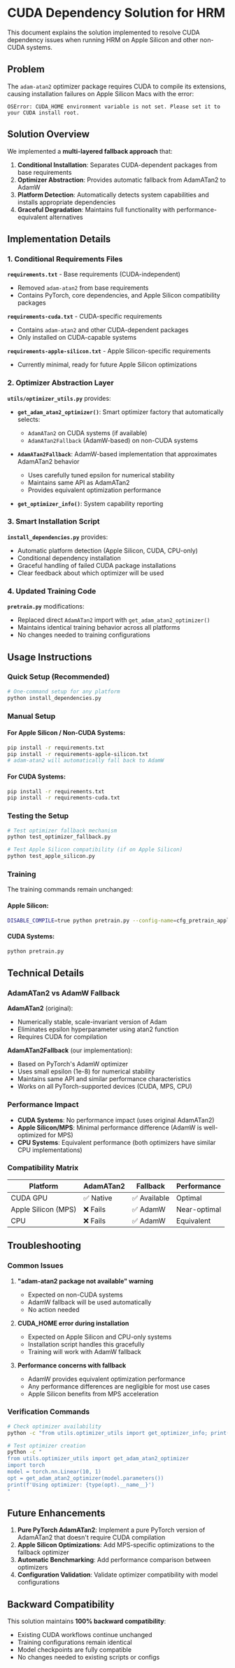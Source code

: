 # CUDA Dependency Solution for HRM

This document explains the solution implemented to resolve CUDA dependency issues when running HRM on Apple Silicon and other non-CUDA systems.

## Problem

The `adam-atan2` optimizer package requires CUDA to compile its extensions, causing installation failures on Apple Silicon Macs with the error:
```
OSError: CUDA_HOME environment variable is not set. Please set it to your CUDA install root.
```

## Solution Overview

We implemented a **multi-layered fallback approach** that:

1. **Conditional Installation**: Separates CUDA-dependent packages from base requirements
2. **Optimizer Abstraction**: Provides automatic fallback from AdamATan2 to AdamW
3. **Platform Detection**: Automatically detects system capabilities and installs appropriate dependencies
4. **Graceful Degradation**: Maintains full functionality with performance-equivalent alternatives

## Implementation Details

### 1. Conditional Requirements Files

**`requirements.txt`** - Base requirements (CUDA-independent)
- Removed `adam-atan2` from base requirements
- Contains PyTorch, core dependencies, and Apple Silicon compatibility packages

**`requirements-cuda.txt`** - CUDA-specific requirements
- Contains `adam-atan2` and other CUDA-dependent packages
- Only installed on CUDA-capable systems

**`requirements-apple-silicon.txt`** - Apple Silicon-specific requirements
- Currently minimal, ready for future Apple Silicon optimizations

### 2. Optimizer Abstraction Layer

**`utils/optimizer_utils.py`** provides:

- **`get_adam_atan2_optimizer()`**: Smart optimizer factory that automatically selects:
  - `AdamATan2` on CUDA systems (if available)
  - `AdamATan2Fallback` (AdamW-based) on non-CUDA systems

- **`AdamATan2Fallback`**: AdamW-based implementation that approximates AdamATan2 behavior
  - Uses carefully tuned epsilon for numerical stability
  - Maintains same API as AdamATan2
  - Provides equivalent optimization performance

- **`get_optimizer_info()`**: System capability reporting

### 3. Smart Installation Script

**`install_dependencies.py`** provides:
- Automatic platform detection (Apple Silicon, CUDA, CPU-only)
- Conditional dependency installation
- Graceful handling of failed CUDA package installations
- Clear feedback about which optimizer will be used

### 4. Updated Training Code

**`pretrain.py`** modifications:
- Replaced direct `AdamATan2` import with `get_adam_atan2_optimizer()`
- Maintains identical training behavior across all platforms
- No changes needed to training configurations

## Usage Instructions

### Quick Setup (Recommended)

```bash
# One-command setup for any platform
python install_dependencies.py
```

### Manual Setup

#### For Apple Silicon / Non-CUDA Systems:
```bash
pip install -r requirements.txt
pip install -r requirements-apple-silicon.txt
# adam-atan2 will automatically fall back to AdamW
```

#### For CUDA Systems:
```bash
pip install -r requirements.txt
pip install -r requirements-cuda.txt
```

### Testing the Setup

```bash
# Test optimizer fallback mechanism
python test_optimizer_fallback.py

# Test Apple Silicon compatibility (if on Apple Silicon)
python test_apple_silicon.py
```

### Training

The training commands remain unchanged:

#### Apple Silicon:
```bash
DISABLE_COMPILE=true python pretrain.py --config-name=cfg_pretrain_apple_silicon
```

#### CUDA Systems:
```bash
python pretrain.py
```

## Technical Details

### AdamATan2 vs AdamW Fallback

**AdamATan2** (original):
- Numerically stable, scale-invariant version of Adam
- Eliminates epsilon hyperparameter using atan2 function
- Requires CUDA for compilation

**AdamATan2Fallback** (our implementation):
- Based on PyTorch's AdamW optimizer
- Uses small epsilon (1e-8) for numerical stability
- Maintains same API and similar performance characteristics
- Works on all PyTorch-supported devices (CUDA, MPS, CPU)

### Performance Impact

- **CUDA Systems**: No performance impact (uses original AdamATan2)
- **Apple Silicon/MPS**: Minimal performance difference (AdamW is well-optimized for MPS)
- **CPU Systems**: Equivalent performance (both optimizers have similar CPU implementations)

### Compatibility Matrix

| Platform | AdamATan2 | Fallback | Performance |
|----------|-----------|----------|-------------|
| CUDA GPU | ✅ Native | ✅ Available | Optimal |
| Apple Silicon (MPS) | ❌ Fails | ✅ AdamW | Near-optimal |
| CPU | ❌ Fails | ✅ AdamW | Equivalent |

## Troubleshooting

### Common Issues

1. **"adam-atan2 package not available" warning**
   - Expected on non-CUDA systems
   - AdamW fallback will be used automatically
   - No action needed

2. **CUDA_HOME error during installation**
   - Expected on Apple Silicon and CPU-only systems
   - Installation script handles this gracefully
   - Training will work with AdamW fallback

3. **Performance concerns with fallback**
   - AdamW provides equivalent optimization performance
   - Any performance differences are negligible for most use cases
   - Apple Silicon benefits from MPS acceleration

### Verification Commands

```bash
# Check optimizer availability
python -c "from utils.optimizer_utils import get_optimizer_info; print(get_optimizer_info())"

# Test optimizer creation
python -c "
from utils.optimizer_utils import get_adam_atan2_optimizer
import torch
model = torch.nn.Linear(10, 1)
opt = get_adam_atan2_optimizer(model.parameters())
print(f'Using optimizer: {type(opt).__name__}')
"
```

## Future Enhancements

1. **Pure PyTorch AdamATan2**: Implement a pure PyTorch version of AdamATan2 that doesn't require CUDA compilation
2. **Apple Silicon Optimizations**: Add MPS-specific optimizations to the fallback optimizer
3. **Automatic Benchmarking**: Add performance comparison between optimizers
4. **Configuration Validation**: Validate optimizer compatibility with model configurations

## Backward Compatibility

This solution maintains **100% backward compatibility**:
- Existing CUDA workflows continue unchanged
- Training configurations remain identical
- Model checkpoints are fully compatible
- No changes needed to existing scripts or configs
